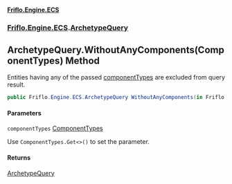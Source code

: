 #### [Friflo.Engine.ECS](index.md#'index')
### [Friflo.Engine.ECS](Friflo.Engine.ECS.md#'Friflo.Engine.ECS').[ArchetypeQuery](ArchetypeQuery.md#'Friflo.Engine.ECS.ArchetypeQuery')

## ArchetypeQuery.WithoutAnyComponents(ComponentTypes) Method

Entities having any of the passed [componentTypes](ArchetypeQuery.WithoutAnyComponents(ComponentTypes).md#Friflo.Engine.ECS.ArchetypeQuery.WithoutAnyComponents(Friflo.Engine.ECS.ComponentTypes).componentTypes#'Friflo.Engine.ECS.ArchetypeQuery.WithoutAnyComponents(Friflo.Engine.ECS.ComponentTypes).componentTypes') are excluded from query result.

```csharp
public Friflo.Engine.ECS.ArchetypeQuery WithoutAnyComponents(in Friflo.Engine.ECS.ComponentTypes componentTypes);
```
#### Parameters

<a name='Friflo.Engine.ECS.ArchetypeQuery.WithoutAnyComponents(Friflo.Engine.ECS.ComponentTypes).componentTypes'></a>

`componentTypes` [ComponentTypes](ComponentTypes.md#'Friflo.Engine.ECS.ComponentTypes')

Use `ComponentTypes.Get<>()` to set the parameter.

#### Returns
[ArchetypeQuery](ArchetypeQuery.md#'Friflo.Engine.ECS.ArchetypeQuery')